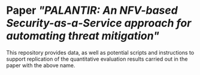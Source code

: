 # Paper *"PALANTIR: An NFV-based Security-as-a-Service approach for automating threat mitigation"*

This repository provides data, as well as potential scripts and instructions to support replication of the quantitative evaluation results carried out in the paper with the above name.
